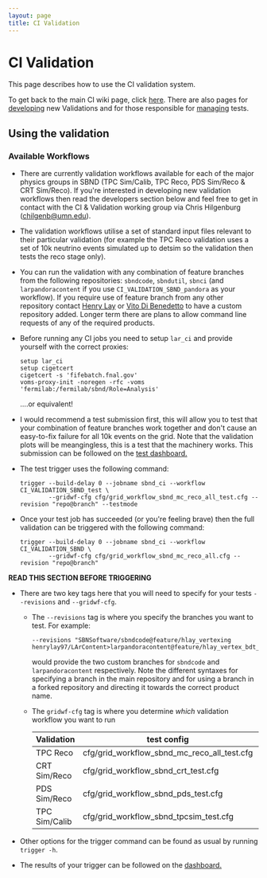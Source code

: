 ```yaml
---
layout: page
title: CI Validation
---
```


# CI Validation

This page describes how to use the CI validation system.

To get back to the main CI wiki page, click [here](Continuous_integration.html).
There are also pages for [developing](Developing_Validation_Tests.md) new Validations and for those responsible for [managing](Managing_the_CI_Validation_System.md) tests.


## Using the validation

### Available Workflows
- There are currently validation workflows available for each of the major physics groups in SBND (TPC Sim/Calib, TPC Reco, PDS Sim/Reco & CRT Sim/Reco). If you're interested in developing new validation workflows then read the developers section below and feel free to get in contact with the CI & Validation working group via Chris Hilgenburg (chilgenb@umn.edu).
- The validation workflows utilise a set of standard input files relevant to their particular validation (for example the TPC Reco validation uses a set of 10k neutrino events simulated up to detsim so the validation then tests the reco stage only). 
- You can run the validation with any combination of feature branches from the following repositories: `sbndcode`, `sbndutil`, `sbnci` (and `larpandoracontent` if you use `CI_VALIDATION_SBND_pandora` as your workflow). If you require use of feature branch from any other repository contact [Henry Lay](h.lay@lancaster.ac.uk) or [Vito Di Benedetto](vito@fnal.gov) to have a custom repository added. Longer term there are plans to allow command line requests of any of the required products.
- Before running any CI jobs you need to setup `lar_ci` and provide yourself with the correct proxies:

   ```
   setup lar_ci
   setup cigetcert
   cigetcert -s 'fifebatch.fnal.gov'
   voms-proxy-init -noregen -rfc -voms 'fermilab:/fermilab/sbnd/Role=Analysis'
   ```
   ....or equivalent!
   
- I would recommend a test submission first, this will allow you to test that your combination of feature branches work together and don't cause an easy-to-fix failure for all 10k events on the grid. Note that the validation plots will be meangingless, this is a test that the machinery works. This submission can be followed on the [test dashboard.](https://dbweb9.fnal.gov:8443/TestCI/app/ns:SBND/view_builds/index)
- The test trigger uses the following command:
   
   ```
   trigger --build-delay 0 --jobname sbnd_ci --workflow CI_VALIDATION_SBND_test \
           --gridwf-cfg cfg/grid_workflow_sbnd_mc_reco_all_test.cfg --revision "repo@branch" --testmode
   ```
 
- Once your test job has succeeded (or you're feeling brave) then the full validation can be triggered with the following command:
   
   ```
   trigger --build-delay 0 --jobname sbnd_ci --workflow CI_VALIDATION_SBND \
           --gridwf-cfg cfg/grid_workflow_sbnd_mc_reco_all.cfg --revision "repo@branch"
   ```

**READ THIS SECTION BEFORE TRIGGERING**
- There are two key tags here that you will need to specify for your tests `--revisions` and `--gridwf-cfg`.
   - The `--revisions` tag is where you specify the branches you want to test. For example: 
     ```
     --revisions "SBNSoftware/sbndcode@feature/hlay_vertexing henrylay97/LArContent>larpandoracontent@feature/hlay_vertex_bdt_changes"
     ``` 
     would provide the two custom branches for `sbndcode` and `larpandoracontent` respectively. Note the different syntaxes for specifying a branch in the main repository and for using a branch in a forked repository and directing it towards the correct product name.
    - The `gridwf-cfg` tag is where you determine *which* validation workflow you want to run
      
      | Validation | test config | full config |
      | --- | --- | --- |
      | TPC Reco | cfg/grid_workflow_sbnd_mc_reco_all_test.cfg | cfg/grid_workflow_sbnd_mc_reco_all.cfg |
      | CRT Sim/Reco | cfg/grid_workflow_sbnd_crt_test.cfg | cfg/grid_workflow_sbnd_crt_all.cfg |
      | PDS Sim/Reco | cfg/grid_workflow_sbnd_pds_test.cfg | cfg/grid_workflow_sbnd_pds_all.cfg |
      | TPC Sim/Calib | cfg/grid_workflow_sbnd_tpcsim_test.cfg | cfg/grid_workflow_sbnd_tpcsim_all.cfg |

- Other options for the trigger command can be found as usual by running `trigger -h`.
- The results of your trigger can be followed on the [dashboard.](https://dbweb8.fnal.gov:8443/LarCI/app/ns:sbnd/view_builds/index)
